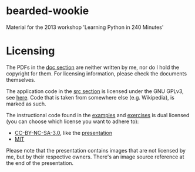 bearded-wookie
==============

Material for the 2013 workshop 'Learning Python in 240 Minutes'

Licensing
=========

The PDFs in the [doc section](doc) are neither written by me, nor do I hold the copyright for them. For licensing information, please check the documents themselves.

The application code in the [src section](src) is licensed under the GNU GPLv3, see [here](GPL.md). Code that is taken from somewhere else (e.g. Wikipedia), is 
marked as such.

The instructional code found in the [examples](examples) and [exercises](exercises) is dual licensed (you can choose which license you want to adhere to):

  * [CC-BY-NC-SA-3.0](http://creativecommons.org/licenses/by-nc-sa/3.0/), like the [presentation](doc/presentation)
  * [MIT](LICENSE) 

Please note that the presentation contains images that are not licensed by me, but by their respective owners. There's an image source reference at the end of the presentation.


